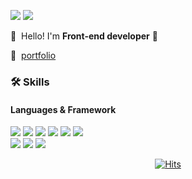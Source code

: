 <p>
   <a href="mailto:yskwon0619@gmail.com" target="_blank"><img src="https://img.shields.io/badge/yskwon0619@gmail.com-EA4335?style=flat-square&logo=Gmail&logoColor=white"/></a>
   <a href="https://www.linkedin.com/in/yongsu-kwon-a49301239/" target="_blank"><img src="https://img.shields.io/badge/yong su-0A66C2?style=flat-square&logo=Linkedin&logoColor=white"/></a>
</p>

<p>
👋&nbsp; Hello! I'm <strong>Front-end developer</strong> 🚀

🎫 &nbsp;[portfolio](https://bit.ly/3v0iqDq)
</p>

### 🛠 Skills
#### Languages & Framework
<p>
  <img src="https://img.shields.io/badge/HTML-E34F26?style=flat-square&logo=HTML5&logoColor=white"/>
  <img src="https://img.shields.io/badge/CSS-1572B6?style=flat-square&logo=CSS3&logoColor=white"/>
  <img src="https://img.shields.io/badge/SASS-CD6799?style=flat-square&logo=SASS&logoColor=white"/>
  <img src="https://img.shields.io/badge/Javascript-F7DF1E?style=flat-square&logo=Javascript&logoColor=white"/>
  <img src="https://img.shields.io/badge/Typescript-3178C6?style=flat-square&logo=Typescript&logoColor=white"/>
  <img src="https://img.shields.io/badge/Python-3776AB?style=flat-square&logo=Python&logoColor=white"/>
  <br/>
  <img src="https://img.shields.io/badge/Vue-4FC08D?style=flat-square&logo=Vue.js&logoColor=white"/>
  <img src="https://img.shields.io/badge/Nuxt-00DC82?style=flat-square&logo=Nuxt.js&logoColor=white"/>
  <img src="https://img.shields.io/badge/React-292929?style=flat-square&logo=React&logoColor=61DBFB"/>
  <br>
</p>

<div align=center>

   [![Hits](https://hits.seeyoufarm.com/api/count/incr/badge.svg?url=https%3A%2F%2Fgithub.com%2FDevFrog92&count_bg=%2379C83D&title_bg=%23555555&icon=&icon_color=%23E7E7E7&title=hits&edge_flat=false)](https://hits.seeyoufarm.com)

</div>

